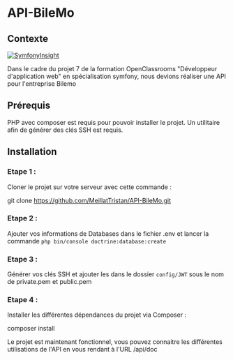 # API-BileMo

## Contexte

[![SymfonyInsight](https://insight.symfony.com/projects/e41230ed-3cc1-40f7-9ab6-5e66fc6bef7f/mini.svg)](https://insight.symfony.com/projects/e41230ed-3cc1-40f7-9ab6-5e66fc6bef7f)

Dans le cadre du projet 7 de la formation OpenClassrooms "Développeur d'application web" en spécialisation symfony, nous devions réaliser une API pour l'entreprise Bilemo

## Prérequis
PHP avec composer est requis pour pouvoir installer le projet. Un utilitaire afin de générer des clés SSH est requis.

## Installation
### Etape 1 :
Cloner le projet sur votre serveur avec cette commande :

git clone https://github.com/MeillatTristan/API-BileMo.git

### Etape 2 :
Ajouter vos informations de Databases dans le fichier .env et lancer la commande ``` php bin/console doctrine:database:create ```

### Etape 3 :
Générer vos clés SSH et ajouter les dans le dossier ``` config/JWT ``` sous le nom de private.pem et public.pem

### Etape 4 :
Installer les différentes dépendances du projet via Composer :

composer install

Le projet est maintenant fonctionnel, vous pouvez connaitre les différentes utilisations de l'API en vous rendant à l'URL /api/doc
